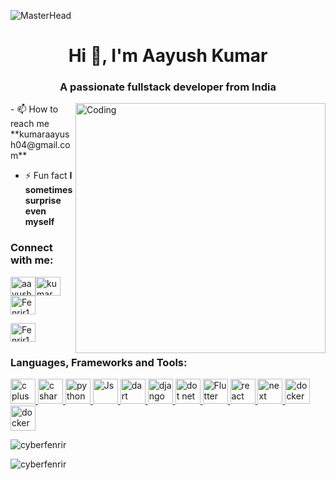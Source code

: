 ![MasterHead](https://www.charpeni.com/static/images/arrow-functions-in-class-properties-might-not-be-as-great-as-we-think/banner.gif)
<h1 align="center">Hi 👋, I'm Aayush Kumar</h1>
<h3 align="center">A passionate fullstack developer from India</h3>
<img align="right"alt="Coding"width="400"src="https://i.pinimg.com/originals/0b/8f/72/0b8f72501d1f843a1ddf67784a6e26f9.gif">
- 📫 How to reach me **kumaraayush04@gmail.com**

- ⚡ Fun fact **I sometimes surprise even myself**

<h3 align="left">Connect with me:</h3>
<p align="left">
<a href="https://www.linkedin.com/in/aayush-kumar-630ab11a7/" target="blank"><img align="center" src="https://raw.githubusercontent.com/rahuldkjain/github-profile-readme-generator/master/src/images/icons/Social/linked-in-alt.svg" alt="aayush kumar" height="30" width="40" /></a><a href="https://www.instagram.com/kumar_aayush_04/" target="blank"><img align="center" src="https://raw.githubusercontent.com/rahuldkjain/github-profile-readme-generator/master/src/images/icons/Social/instagram.svg" alt="kumar_aayush_04" height="30" width="40" /></a><a href="https://leetcode.com/Fenrir101/" target="blank"><img align="center" src="https://leetcode.com/static/images/LeetCode_logo_rvs.png" alt="Fenrir101" height="30" width="40" /></a>
</p><a href="https://medium.com/@kumar.aayush04" target="blank"><img align="center" src="https://miro.medium.com/v2/resize:fit:1400/1*psYl0y9DUzZWtHzFJLIvTw.png" alt="Fenrir101" height="30" width="40" /></a>
</p>

<h3 align="left">Languages, Frameworks and Tools:</h3>
<p align="left"> 
<a href="https://www.cprogramming.com/" target="_blank" rel="noreferrer"> <img src="https://upload.wikimedia.org/wikipedia/commons/1/18/ISO_C%2B%2B_Logo.svg" alt="c plus plus" width="40" height="40"/> </a> <a href="https://www.w3schools.com/cs/index.php" target="_blank" rel="noreferrer"> <img src="https://upload.wikimedia.org/wikipedia/commons/4/4f/Csharp_Logo.png" alt="c sharp" width="40" height="40"/> </a> <a href="https://www.w3schools.com/python/default.asp" target="_blank" rel="noreferrer"> <img src="https://upload.wikimedia.org/wikipedia/commons/c/c3/Python-logo-notext.svg" alt="python" width="40" height="40"/></a><a href="https://www.w3schools.com/js/default.asp" target="_blank" rel="noreferrer"> <img src="https://upload.wikimedia.org/wikipedia/commons/6/6a/JavaScript-logo.png" alt="Js" width="40" height="40"/> </a><a href="https://dart.dev/" target="_blank" rel="noreferrer"> <img src="https://upload.wikimedia.org/wikipedia/commons/c/c6/Dart_logo.png" alt="dart" width="40" height="40"/> </a> <a href="https://www.djangoproject.com/" target="_blank" rel="noreferrer"> <img src="https://w7.pngwing.com/pngs/159/366/png-transparent-django-python-computer-icons-logo-python-text-label-rectangle-thumbnail.png" alt="django" width="40" height="40"/> </a><a href="https://dotnet.microsoft.com/en-us/apps/aspnet" target="_blank" rel="noreferrer"> <img src="https://upload.wikimedia.org/wikipedia/commons/e/ee/.NET_Core_Logo.svg" alt="dot net core" width="40" height="40"/> </a><a href="https://flutter.dev/" target="_blank" rel="noreferrer"> <img src="https://w7.pngwing.com/pngs/537/866/png-transparent-flutter-hd-logo.png" alt="Flutter" width="40" height="40"/> </a><a href="https://react.dev/" target="_blank" rel="noreferrer"> <img src="https://upload.wikimedia.org/wikipedia/commons/a/a7/React-icon.svg" alt="react" width="40" height="40"/> </a><a href="https://nextjs.org/" target="_blank" rel="noreferrer"> <img src="https://d2nir1j4sou8ez.cloudfront.net/wp-content/uploads/2021/12/nextjs-boilerplate-logo.png" alt="next" width="40" height="40"/> </a><a href="https://www.docker.com/" target="_blank" rel="noreferrer"> <img src="https://p1.hiclipart.com/preview/96/77/258/cloud-logo-docker-software-deployment-devops-virtual-machine-microservices-anaconda-rightscale-png-clipart.jpg" alt="docker" width="40" height="40"/> </a><a href="https://aws.amazon.com/" target="_blank" rel="noreferrer"> <img src="https://upload.wikimedia.org/wikipedia/commons/9/93/Amazon_Web_Services_Logo.svg" alt="docker" width="40" height="40"/> </a>
</p>

<p><img align="center" src="https://github-readme-stats.vercel.app/api/top-langs?username=cyberfenrir&show_icons=true&locale=en&layout=compact" alt="cyberfenrir" /></p>

<p><img align="center" src="https://github-readme-streak-stats.herokuapp.com/?user=cyberfenrir&" alt="cyberfenrir" /></p>
